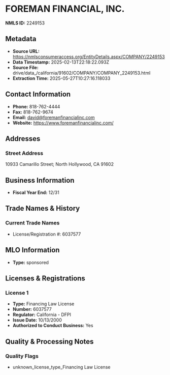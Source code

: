 # FOREMAN FINANCIAL, INC.

**NMLS ID:** 2249153

## Metadata
- **Source URL:** https://nmlsconsumeraccess.org/EntityDetails.aspx/COMPANY/2249153
- **Data Timestamp:** 2025-02-13T22:18:22.093Z
- **Source File:** drive/data_/california/91602/COMPANY/COMPANY_2249153.html
- **Extraction Time:** 2025-05-27T10:27:16.118033

## Contact Information
- **Phone:** 818-762-4444
- **Fax:** 818-762-9674
- **Email:** david@foremanfinancialinc.com
- **Website:** https://www.foremanfinancialinc.com/

## Addresses
### Street Address
10933 Camarillo Street; North Hollywood, CA 91602

## Business Information
- **Fiscal Year End:** 12/31

## Trade Names & History
### Current Trade Names
- License/Registration #: 6037577

## MLO Information
- **Type:** sponsored

## Licenses & Registrations

### License 1
- **Type:** Financing Law License
- **Number:** 6037577
- **Regulator:** California - DFPI
- **Issue Date:** 10/13/2000
- **Authorized to Conduct Business:** Yes

## Quality & Processing Notes
### Quality Flags
- unknown_license_type_Financing Law License
